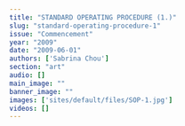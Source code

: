 ```yaml
---
title: "STANDARD OPERATING PROCEDURE (1.)"
slug: "standard-operating-procedure-1"
issue: "Commencement"
year: "2009"
date: "2009-06-01"
authors: ['Sabrina Chou']
section: "art"
audio: []
main_image: ""
banner_image: ""
images: ['sites/default/files/SOP-1.jpg']
videos: []
---
```

